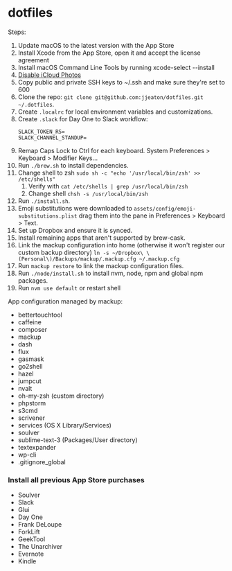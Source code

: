 # dotfiles

Steps:

1. Update macOS to the latest version with the App Store
1. Install Xcode from the App Store, open it and accept the license agreement
1. Install macOS Command Line Tools by running xcode-select --install
2. [Disable iCloud Photos](http://www.howtogeek.com/215331/how-to-disable-os-xs-icloud-photo-and-video-sharing/)
1. Copy public and private SSH keys to ~/.ssh and make sure they're set to 600
1. Clone the repo: `git clone git@github.com:jjeaton/dotfiles.git ~/.dotfiles`.
2. Create `.localrc` for local environment variables and customizations.
3. Create `.slack` for Day One to Slack workflow:
    ```
    SLACK_TOKEN_RS=
    SLACK_CHANNEL_STANDUP=
    ```
3. Remap Caps Lock to Ctrl for each keyboard.
   System Preferences > Keyboard > Modifier Keys...
4. Run `./brew.sh` to install dependencies.
5. Change shell to zsh `sudo sh -c "echo '/usr/local/bin/zsh' >> /etc/shells"`
	1. Verify with `cat /etc/shells | grep /usr/local/bin/zsh`
	2. Change shell `chsh -s /usr/local/bin/zsh`
2. Run `./install.sh`.
4. Emoji substitutions were downloaded to `assets/config/emoji-substitutions.plist` drag them into the pane in Preferences > Keyboard > Text.
1. Set up Dropbox and ensure it is synced.
2. Install remaining apps that aren't supported by brew-cask.
5. Link the mackup configuration into home (otherwise it won't register our custom backup directory) `ln -s ~/Dropbox\ \(Personal\)/Backups/mackup/.mackup.cfg ~/.mackup.cfg`
6. Run `mackup restore` to link the mackup configuration files.
7. Run `./node/install.sh` to install nvm, node, npm and global npm packages.
8. Run `nvm use default` or restart shell

App configuration managed by mackup:

* bettertouchtool
* caffeine
* composer
* mackup
* dash
* flux
* gasmask
* go2shell
* hazel
* jumpcut
* nvalt
* oh-my-zsh (custom directory)
* phpstorm
* s3cmd
* scrivener
* services (OS X Library/Services)
* soulver
* sublime-text-3 (Packages/User directory)
* textexpander
* wp-cli
* .gitignore_global

### Install all previous App Store purchases

* Soulver
* Slack
* Glui
* Day One
* Frank DeLoupe
* ForkLift
* GeekTool
* The Unarchiver
* Evernote
* Kindle

